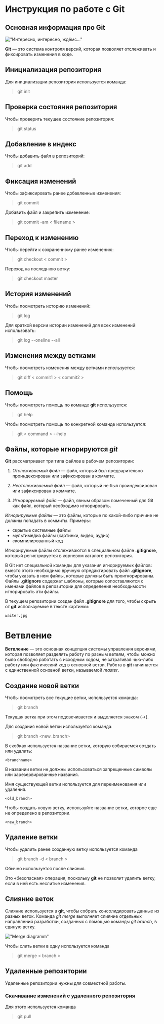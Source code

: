 # **Инструкция по работе с Git**

## Основная информация про Git

!["Интересно, интересно, ждёмс..."](waiter.jpg)

**Git** — это система контроля версий, которая позволяет отслеживать и фиксировать изменения в коде.

## Инициализация репозитория

Для инициализации репозитория используется команда:

> git init

## Проверка состояния репозитория

Чтобы проверить текущее состояние репозитория:

> git status

## Добавление в индекс

Чтобы добавить файл в репозиторий:

> git add

## Фиксация изменений

Чтобы зафиксировать ранее добавленные изменения:

> git commit

Добавить файл и закрепить изменение:

> git commit -am < filename >

## Переход к изменению

Чтобы перейти к сохраненному ранее изменению:
> git checkout  < commit >

Переход на последнюю ветку:
> git checkout master

## История изменений

Чтобы посмотреть историю изменений:
> git log

Для краткой версии истории изменений для всех изменений использовать:
> git log --oneline --all

## Изменения между ветками

Чтобы посмотреть изменения между ветками используется:
> git diff < commit1 > < commit2 >

## Помощь

Чтобы посмотреть помощь по команде **git** используется:
> git help

Чтобы посмотреть помощь по конкретной команде используется:
> git < command > --help

## Файлы, которые игнорируются *git*

**Git** рассматривает три типа файлов в рабочем репозитории:

1. *Отслеживаемый файл* — файл, который был предварительно проиндексирован или зафиксирован в коммите.

2. *Неотслеживаемый файл* — файл, который не был проиндексирован или зафиксирован в коммите.

3. *Игнорируемый файл* — файл, явным образом помеченный для Git как файл, который необходимо игнорировать.

*Игнорируемые файлы* — это файлы, которые по какой-либо причине не должны попадать в коммиты.
Примеры:

* скрытые системные файлы
* мультимедиа файлы (картинки, видео, аудио)
* скомпилированный код

Игнорируемые файлы отслеживаются в специальном файле **.gitignore**, который регистрируется в корневом каталоге репозитория.

В Git нет специальной команды для указания игнорируемых файлов: вместо этого необходимо вручную отредактировать файл **.gitignore**, чтобы указать в нем файлы, которые должны быть проигнорированы. Файлы **.gitignore** содержат шаблоны, которые сопоставляются с именами файлов в репозитории для определения необходимости игнорировать эти файлы.

В текущем репозитории создан файл **.gitignore** для того, чтобы скрыть от **git** используемые в тексте картинки:

```
waiter.jpg
```

# Ветвление

**Ветвление** — это основная концепция системы управления версиями, которая позволяет разделять работу по разным ветвям, чтобы можно было свободно работать с исходным кодом, не затрагивая чью-либо работу или фактический код в основной ветви. Работа в **git** начинается с единственной основной ветки, называемой *master*.

## Создание новой ветки

Чтобы посмотреть все текущие ветки, используется команда:

> git branch

Текущая ветка при этом подсвечивается и выделяется знаком (->).

Для создания новой ветки используется команда:

> git branch <new_branch>

В скобках используется название ветки, которую собираемся создать или удалить:
```
<branchname>
```
В названии ветки не должны использоваться запрещенные символы или зарезервированные названия.

Имя существующей ветки используется для переименования или удаления.

```
<old_branch>
```

Чтобы создать новую ветку, используйте название ветки, которое еще не определено в репозитории.
```
<new_branch>
```

## Удаление ветки

Чтобы удалить ранее созданную ветку используется команда

> git branch -d < branch >

Обычно используется после слияния.

Это «безопасная» операция, поскольку **git** не позволит удалить ветку, если в ней есть неслитые изменения.

## Слияние веток

Слияние используется в **git**, чтобы собрать консолидировать данные из разных веток. Команда *git merge* выполняет слияние отдельных направлений разработки, созданных с помощью команды *git branch*, в единую ветку.

!["Merge diagramm"](merge.jpg)

Чтобы слить ветки в одну используется команда

> git merge < branch >

## Удаленные репозитории
Удаленные репозитории нужны для совместной работы.

### Скачивание изменений с удаленного репозитория

Для этого используется команда

> git pull

